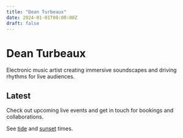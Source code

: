 ```yaml
---
title: "Dean Turbeaux"
date: 2024-01-01T00:00:00Z
draft: false
---
```


# Dean Turbeaux

Electronic music artist creating immersive soundscapes and driving rhythms for live audiences.

## Latest

Check out upcoming live events and get in touch for bookings and collaborations.

See [tide](https://www.tidetimes.org.uk/brighton-marina-tide-times) and [sunset](https://www.timeanddate.com/astronomy/uk/brighton) times.

